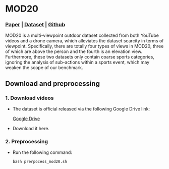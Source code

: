 # MOD20

### [Paper](https://arxiv.org/pdf/2110.04119v1.pdf) | [Dataset](https://asankagp.github.io/mod20/) | [Github](https://github.com/asankagp/mod20)

MOD20 is a multi-viewpoint outdoor dataset collected from both YouTube videos and a drone camera, which alleviates the dataset scarcity in terms of viewpoint. Specifically, there are totally four types of views in MOD20, three of which are above the person and the fourth is an elevation view. Furthermore, these two datasets only contain coarse sports categories, ignoring the analysis of sub-actions within a sports event, which may weaken the scope of our benchmark.

## Download and preprocessing

### 1. Download videos

- The dataset is official released via the following Google Drive link:

    [Google Drive](https://drive.google.com/file/d/1pqGgUB_Sy1TBlBxB_joT6aoX77ed7cdx/view)

- Download it here.


### 2. Preprocessing

- Run the following command: 
    ```
    bash prerpocess_mod20.sh
    ```
